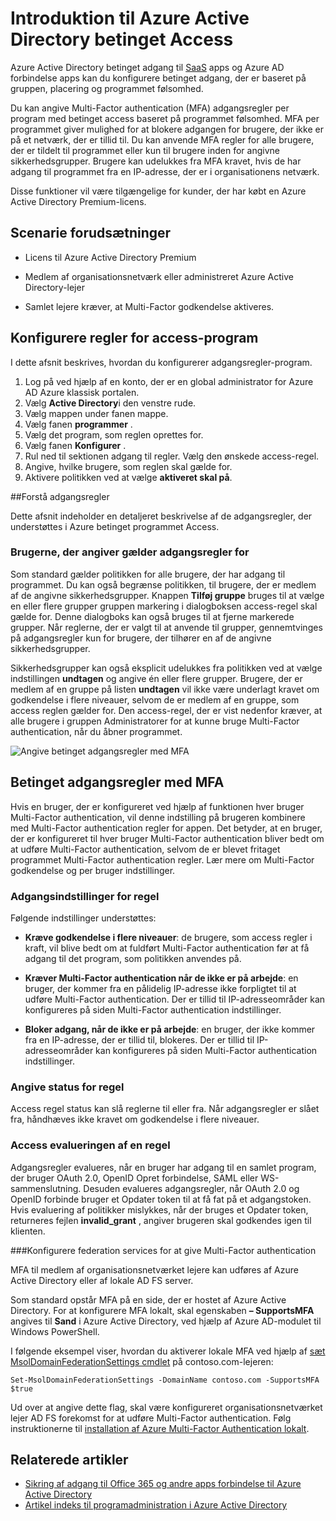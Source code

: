 <properties
    pageTitle="Azure betinget adgang til SaaS Apps | Microsoft Azure"
    description="Betinget adgang i Azure AD kan du konfigurere per programmet Multi-Factor authentication adgangsregler og muligheden for at blokere adgangen for brugere ikke på et netværk, der er tillid til. "
    services="active-directory"
    documentationCenter=""
    authors="markusvi"
    manager="femila"
    editor=""/>

<tags
    ms.service="active-directory"
    ms.workload="identity"
    ms.tgt_pltfrm="na"
    ms.devlang="na"
    ms.topic="article"
    ms.date="09/26/2016"
    ms.author="markvi"/>

# <a name="getting-started-with-azure-active-directory-conditional-access"></a>Introduktion til Azure Active Directory betinget Access

Azure Active Directory betinget adgang til [SaaS](https://azure.microsoft.com/overview/what-is-saas/) apps og Azure AD forbindelse apps kan du konfigurere betinget adgang, der er baseret på gruppen, placering og programmet følsomhed. 

Du kan angive Multi-Factor authentication (MFA) adgangsregler per program med betinget access baseret på programmet følsomhed. MFA per programmet giver mulighed for at blokere adgangen for brugere, der ikke er på et netværk, der er tillid til. Du kan anvende MFA regler for alle brugere, der er tildelt til programmet eller kun til brugere inden for angivne sikkerhedsgrupper.  Brugere kan udelukkes fra MFA kravet, hvis de har adgang til programmet fra en IP-adresse, der er i organisationens netværk.

Disse funktioner vil være tilgængelige for kunder, der har købt en Azure Active Directory Premium-licens.

## <a name="scenario-prerequisites"></a>Scenarie forudsætninger
* Licens til Azure Active Directory Premium

* Medlem af organisationsnetværk eller administreret Azure Active Directory-lejer

* Samlet lejere kræver, at Multi-Factor godkendelse aktiveres.

## <a name="configure-per-application-access-rules"></a>Konfigurere regler for access-program

I dette afsnit beskrives, hvordan du konfigurerer adgangsregler-program.

1. Log på ved hjælp af en konto, der er en global administrator for Azure AD Azure klassisk portalen.
2. Vælg **Active Directory**i den venstre rude.
3. Vælg mappen under fanen mappe.
4. Vælg fanen **programmer** .
5. Vælg det program, som reglen oprettes for.
6. Vælg fanen **Konfigurer** .
7. Rul ned til sektionen adgang til regler. Vælg den ønskede access-regel.
8. Angive, hvilke brugere, som reglen skal gælde for.
9. Aktivere politikken ved at vælge **aktiveret skal på**.

##<a name="understanding-access-rules"></a>Forstå adgangsregler

Dette afsnit indeholder en detaljeret beskrivelse af de adgangsregler, der understøttes i Azure betinget programmet Access.

### <a name="specifying-the-users-the-access-rules-apply-to"></a>Brugerne, der angiver gælder adgangsregler for

Som standard gælder politikken for alle brugere, der har adgang til programmet. Du kan også begrænse politikken, til brugere, der er medlem af de angivne sikkerhedsgrupper. Knappen **Tilføj gruppe** bruges til at vælge en eller flere grupper gruppen markering i dialogboksen access-regel skal gælde for. Denne dialogboks kan også bruges til at fjerne markerede grupper. Når reglerne, der er valgt til at anvende til grupper, gennemtvinges på adgangsregler kun for brugere, der tilhører en af de angivne sikkerhedsgrupper.

Sikkerhedsgrupper kan også eksplicit udelukkes fra politikken ved at vælge indstillingen **undtagen** og angive én eller flere grupper. Brugere, der er medlem af en gruppe på listen **undtagen** vil ikke være underlagt kravet om godkendelse i flere niveauer, selvom de er medlem af en gruppe, som access reglen gælder for.
Den access-regel, der er vist nedenfor kræver, at alle brugere i gruppen Administratorer for at kunne bruge Multi-Factor authentication, når du åbner programmet.

![Angive betinget adgangsregler med MFA](./media/active-directory-conditional-access-azuread-connected-apps/conditionalaccess-saas-apps.png)

## <a name="conditional-access-rules-with-mfa"></a>Betinget adgangsregler med MFA
Hvis en bruger, der er konfigureret ved hjælp af funktionen hver bruger Multi-Factor authentication, vil denne indstilling på brugeren kombinere med Multi-Factor authentication regler for appen. Det betyder, at en bruger, der er konfigureret til hver bruger Multi-Factor authentication bliver bedt om at udføre Multi-Factor authentication, selvom de er blevet fritaget programmet Multi-Factor authentication regler. Lær mere om Multi-Factor godkendelse og per bruger indstillinger.

### <a name="access-rule-options"></a>Adgangsindstillinger for regel
Følgende indstillinger understøttes:

* **Kræve godkendelse i flere niveauer**: de brugere, som access regler i kraft, vil blive bedt om at fuldført Multi-Factor authentication før at få adgang til det program, som politikken anvendes på.

* **Kræver Multi-Factor authentication når de ikke er på arbejde**: en bruger, der kommer fra en pålidelig IP-adresse ikke forpligtet til at udføre Multi-Factor authentication. Der er tillid til IP-adresseområder kan konfigureres på siden Multi-Factor authentication indstillinger.

* **Bloker adgang, når de ikke er på arbejde**: en bruger, der ikke kommer fra en IP-adresse, der er tillid til, blokeres. Der er tillid til IP-adresseområder kan konfigureres på siden Multi-Factor authentication indstillinger.

### <a name="setting-rule-status"></a>Angive status for regel
Access regel status kan slå reglerne til eller fra. Når adgangsregler er slået fra, håndhæves ikke kravet om godkendelse i flere niveauer.

### <a name="access-rule-evaluation"></a>Access evalueringen af en regel

Adgangsregler evalueres, når en bruger har adgang til en samlet program, der bruger OAuth 2.0, OpenID Opret forbindelse, SAML eller WS-sammenslutning. Desuden evalueres adgangsregler, når OAuth 2.0 og OpenID forbinde bruger et Opdater token til at få fat på et adgangstoken. Hvis evaluering af politikker mislykkes, når der bruges et Opdater token, returneres fejlen **invalid_grant** , angiver brugeren skal godkendes igen til klienten.

###<a name="configure-federation-services-to-provide-multi-factor-authentication"></a>Konfigurere federation services for at give Multi-Factor authentication

MFA til medlem af organisationsnetværket lejere kan udføres af Azure Active Directory eller af lokale AD FS server.

Som standard opstår MFA på en side, der er hostet af Azure Active Directory. For at konfigurere MFA lokalt, skal egenskaben **– SupportsMFA** angives til **Sand** i Azure Active Directory, ved hjælp af Azure AD-modulet til Windows PowerShell.

I følgende eksempel viser, hvordan du aktiverer lokale MFA ved hjælp af [sæt MsolDomainFederationSettings cmdlet](https://msdn.microsoft.com/library/azure/dn194088.aspx) på contoso.com-lejeren:

    Set-MsolDomainFederationSettings -DomainName contoso.com -SupportsMFA $true

Ud over at angive dette flag, skal være konfigureret organisationsnetværket lejer AD FS forekomst for at udføre Multi-Factor authentication. Følg instruktionerne til [installation af Azure Multi-Factor Authentication lokalt](../multi-factor-authentication/multi-factor-authentication-get-started-server.md).

## <a name="related-articles"></a>Relaterede artikler

- [Sikring af adgang til Office 365 og andre apps forbindelse til Azure Active Directory](active-directory-conditional-access.md)
- [Artikel indeks til programadministration i Azure Active Directory](active-directory-apps-index.md)
